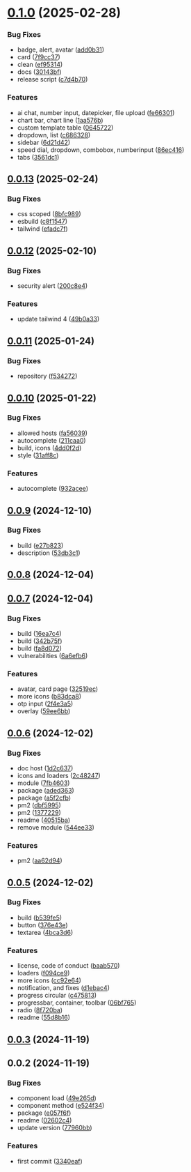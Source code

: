 # [0.1.0](https://github.com/cmmvio/cmmv-ui/compare/v0.0.13...v0.1.0) (2025-02-28)


### Bug Fixes

* badge, alert, avatar ([add0b31](https://github.com/cmmvio/cmmv-ui/commit/add0b3137d26ea6f915fd45cfbd2d5f6c4bddff2))
* card ([7f9cc37](https://github.com/cmmvio/cmmv-ui/commit/7f9cc3735dfb39f72d7008a1d46c3b638b607ebe))
* clean ([ef95314](https://github.com/cmmvio/cmmv-ui/commit/ef953147c6b20540b26df87eb2e16c4909177645))
* docs ([30143bf](https://github.com/cmmvio/cmmv-ui/commit/30143bfe4873bc632e69e861dad4fb623ac090cc))
* release script ([c7d4b70](https://github.com/cmmvio/cmmv-ui/commit/c7d4b705d82e185fb928ac66bac0c1409a40b9b1))


### Features

* ai chat, number input, datepicker, file upload ([fe66301](https://github.com/cmmvio/cmmv-ui/commit/fe66301bd8be641fb0e9017e2d1ae8a267040968))
* chart bar, chart line ([1aa576b](https://github.com/cmmvio/cmmv-ui/commit/1aa576b46849534ef006a477bae264651e3f5c26))
* custom template table ([0645722](https://github.com/cmmvio/cmmv-ui/commit/064572222d384a957f813fed803607c0e26f1413))
* dropdown, list ([c686328](https://github.com/cmmvio/cmmv-ui/commit/c6863280dbb18e601cf6dee9d6fbae5d89a51ec1))
* sidebar ([6d21d42](https://github.com/cmmvio/cmmv-ui/commit/6d21d42e038be9d4d745c5ea8c61493868aa7831))
* speed dial, dropdown, combobox, numberinput ([86ec416](https://github.com/cmmvio/cmmv-ui/commit/86ec416ca7d42204ba8269cd2cdd53852f1d1968))
* tabs ([3561dc1](https://github.com/cmmvio/cmmv-ui/commit/3561dc1ceea51cb3dfc8d82062264f794270f303))



## [0.0.13](https://github.com/cmmvio/cmmv-ui/compare/v0.0.12...v0.0.13) (2025-02-24)


### Bug Fixes

* css scoped ([8bfc989](https://github.com/cmmvio/cmmv-ui/commit/8bfc98915468a4701bb2b49799c6553e198413a2))
* esbuild ([c8f1547](https://github.com/cmmvio/cmmv-ui/commit/c8f1547af17fc4d181b894cb755cd80433d3dce4))
* tailwind ([efadc7f](https://github.com/cmmvio/cmmv-ui/commit/efadc7f193cc20ce27df7aada9a23ebd602460c8))



## [0.0.12](https://github.com/cmmvio/cmmv-ui/compare/v0.0.11...v0.0.12) (2025-02-10)


### Bug Fixes

* security alert ([200c8e4](https://github.com/cmmvio/cmmv-ui/commit/200c8e4b3d399b956d40d9b3a5ea567a67d5e163))


### Features

* update tailwind 4 ([49b0a33](https://github.com/cmmvio/cmmv-ui/commit/49b0a337f1f2bd31bb83344ae92516717e73ae0e))



## [0.0.11](https://github.com/cmmvio/cmmv-ui/compare/v0.0.10...v0.0.11) (2025-01-24)


### Bug Fixes

* repository ([f534272](https://github.com/cmmvio/cmmv-ui/commit/f5342720b95f0e7f2af1221f02bad58d81e0996d))



## [0.0.10](https://github.com/cmmvio/cmmv-ui/compare/v0.0.9...v0.0.10) (2025-01-22)


### Bug Fixes

* allowed hosts ([fa56039](https://github.com/cmmvio/cmmv-ui/commit/fa560398a2ea5a8d4cfd1186a0812dd03ac1d51e))
* autocomplete ([211caa0](https://github.com/cmmvio/cmmv-ui/commit/211caa0ec254067e499e38c83edc35329717699a))
* build, icons ([4dd0f2d](https://github.com/cmmvio/cmmv-ui/commit/4dd0f2dacc4c392077c4eab61d9c25d075eb3bd9))
* style ([31aff8c](https://github.com/cmmvio/cmmv-ui/commit/31aff8c4dd5c03cbaad2ad37fc5e153328111e85))


### Features

* autocomplete ([932acee](https://github.com/cmmvio/cmmv-ui/commit/932aceec7d28f8548f2cb484576fe44b4a595b29))



## [0.0.9](https://github.com/cmmvio/cmmv-ui/compare/v0.0.8...v0.0.9) (2024-12-10)


### Bug Fixes

* build ([e27b823](https://github.com/cmmvio/cmmv-ui/commit/e27b823512f40399aedefcc4f3a42e6dfaeea6a9))
* description ([53db3c1](https://github.com/cmmvio/cmmv-ui/commit/53db3c1dd85b2049484e384ba697b47ac4985ca4))



## [0.0.8](https://github.com/cmmvio/cmmv-ui/compare/v0.0.7...v0.0.8) (2024-12-04)



## [0.0.7](https://github.com/cmmvio/cmmv-ui/compare/v0.0.6...v0.0.7) (2024-12-04)


### Bug Fixes

* build ([16ea7c4](https://github.com/cmmvio/cmmv-ui/commit/16ea7c4fbaca92e8436ffc411dca48332c61cb01))
* build ([342b75f](https://github.com/cmmvio/cmmv-ui/commit/342b75ff19ac6faf3aaca952c3d69ee46c4c0352))
* build ([fa8d072](https://github.com/cmmvio/cmmv-ui/commit/fa8d072169d1ef8a1225f345f1615e131b529bc9))
* vulnerabilities ([6a6efb6](https://github.com/cmmvio/cmmv-ui/commit/6a6efb648fd5472285d36dd1f8c4d0a2ee712e14))


### Features

* avatar, card page ([32519ec](https://github.com/cmmvio/cmmv-ui/commit/32519ecf1674152ae470d94669419b835cdd55eb))
* more icons ([b83dca8](https://github.com/cmmvio/cmmv-ui/commit/b83dca8d331fdb28be3939a0bc899839b8384471))
* otp input ([2f4e3a5](https://github.com/cmmvio/cmmv-ui/commit/2f4e3a526a88de2dc3af9b46f75a045e6592d8d0))
* overlay ([59ee6bb](https://github.com/cmmvio/cmmv-ui/commit/59ee6bb8fa644132af32c035e05495439dd87dc8))



## [0.0.6](https://github.com/cmmvio/cmmv-ui/compare/v0.0.5...v0.0.6) (2024-12-02)


### Bug Fixes

* doc host ([1d2c637](https://github.com/cmmvio/cmmv-ui/commit/1d2c637465e15f4468a1b79065a311ec2e0432bf))
* icons and loaders ([2c48247](https://github.com/cmmvio/cmmv-ui/commit/2c48247b9bc9c502cbb16fa4bcfadb2b5defc669))
* module ([7fb4603](https://github.com/cmmvio/cmmv-ui/commit/7fb4603b6a92052a24a6af11b642eae41dc2bcce))
* package ([aded363](https://github.com/cmmvio/cmmv-ui/commit/aded3638ddaa811dfec5bbc8e146448a592b3904))
* package ([a5f2cfb](https://github.com/cmmvio/cmmv-ui/commit/a5f2cfbe3653cd7155539fa09a79b7d999089283))
* pm2 ([dbf5995](https://github.com/cmmvio/cmmv-ui/commit/dbf5995ebd99800556b46f182db8ed6ba04c0306))
* pm2 ([1377229](https://github.com/cmmvio/cmmv-ui/commit/1377229a7c675999a989694b20f7f3e76f709d70))
* readme ([40515ba](https://github.com/cmmvio/cmmv-ui/commit/40515baa147e2272331b0526ea8382a3db4b3582))
* remove module ([544ee33](https://github.com/cmmvio/cmmv-ui/commit/544ee33247a81f6f59917f54eda60a6c8496994f))


### Features

* pm2 ([aa62d94](https://github.com/cmmvio/cmmv-ui/commit/aa62d94369fb0d649ed1a6e86674ba3112cfe9ac))



## [0.0.5](https://github.com/cmmvio/cmmv-ui/compare/v0.0.3...v0.0.5) (2024-12-02)


### Bug Fixes

* build ([b539fe5](https://github.com/cmmvio/cmmv-ui/commit/b539fe57d3e7a4f0ec01ec7abff329368712ad6c))
* button ([376e43e](https://github.com/cmmvio/cmmv-ui/commit/376e43e6a174437c54a7cf67b02e390fceb05083))
* textarea ([4bca3d6](https://github.com/cmmvio/cmmv-ui/commit/4bca3d6acf147ea895b08511b57cac55d50aec14))


### Features

* license, code of conduct ([baab570](https://github.com/cmmvio/cmmv-ui/commit/baab57012a287f4941095c921aee907b6dba7c22))
* loaders ([f094ce9](https://github.com/cmmvio/cmmv-ui/commit/f094ce9a37f7800f2befc35815887738be78b2c7))
* more icons ([cc92e64](https://github.com/cmmvio/cmmv-ui/commit/cc92e646d98c0ea3c8b0602a2a53c531bcd559fd))
* notification, and fixes ([d1ebac4](https://github.com/cmmvio/cmmv-ui/commit/d1ebac4bd71e94a24b503828520a633d2debf0c3))
* progress circular ([c475813](https://github.com/cmmvio/cmmv-ui/commit/c4758139458f68785c220b7848992e1eee35e0cd))
* progressbar, container, toolbar ([06bf765](https://github.com/cmmvio/cmmv-ui/commit/06bf76531811a181f8cc6a2f7b23f000c97ea260))
* radio ([8f720ba](https://github.com/cmmvio/cmmv-ui/commit/8f720ba9035fc969605e156794c1640e54e5d448))
* readme ([55d8b16](https://github.com/cmmvio/cmmv-ui/commit/55d8b16bf52d8b5e4e23ed8dff4f237b551e4fa7))



## [0.0.3](https://github.com/cmmvio/cmmv-ui/compare/v0.0.2...v0.0.3) (2024-11-19)



## 0.0.2 (2024-11-19)


### Bug Fixes

* component load ([49e265d](https://github.com/cmmvio/cmmv-ui/commit/49e265d0f9f4bfbaa7003342641fd8e3725ea701))
* component method ([e524f34](https://github.com/cmmvio/cmmv-ui/commit/e524f346588799a3945bc63229a66500f5617e10))
* package ([e057f6f](https://github.com/cmmvio/cmmv-ui/commit/e057f6f3bc66295213be4f466d91043671c60244))
* readme ([02602c4](https://github.com/cmmvio/cmmv-ui/commit/02602c4306bfbab44c9cbb9ab451aa81f8238d18))
* update version ([77960bb](https://github.com/cmmvio/cmmv-ui/commit/77960bb4b3701aabe6054b7306fff7ef195e8665))


### Features

* first commit ([3340eaf](https://github.com/cmmvio/cmmv-ui/commit/3340eaf61057be021ebcb2f83678682a8e1490c5))



